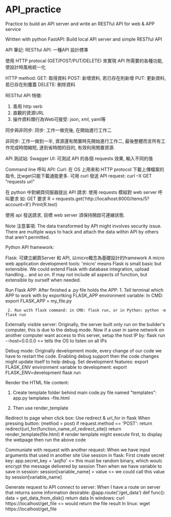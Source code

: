 # API_practice
Practice to build an API server and write an RESTful API for web &amp; APP service

Written with python FastAPI:
Build local API server and simple RESTful API


API 筆記:
RESTful API: 一種API 設計標準

使用 HTTP protocal (GET/POST/PUT/DELETE) 來實現 API 所需要的各種功能, 使設計時風格統一化

 
HTTP method:
GET: 取得資料
POST: 新增資料, 若已存在則新增
PUT: 更新資料, 若已存在則覆蓋
DELETE: 刪除資料

RESTful API 特徵:
1.	善用 http verb
2.	直觀的資源URL
3.	操作資料類行為Web可接受: json, xml, yaml等

同步與非同步:
同步: 工作一做完後, 在開始進行工作二

非同步: 工作一做到一半, 資源還有閒置時先開始進行工作二, 最後整體而言所有工作完成時間縮短, 達到省時間的目的, 有效利用閒置資源.

API 測試站:
Swagger UI: 可測試 API 的各個 requests 效果, 輸入不同的值

Command line 呼叫 API:
Curl: 在 OS 上用來和 HTTP protocol 下載上傳檔案的指令, 比wget只能下載通能更多. 可用 curl 發送 API request: curl –X GET “requests url”

在 python 中對網頁伺服器提出 API 請求: 使用 requests 模組對 web server 呼叫要求
如: GET 要求
R = requests.get(‘http://localhost:8000/items/5?account=8’)
Print(R.text)

使用 api 發送請求, 目標 web server 須保持開啟可連線狀態.

Note 注意事項: The data transformed by API might involves security issue. There are multiple ways to hack and attach the data within API by others that aren't permitted.

Python API framework: 

Flask: 可建立網頁Server 和 API, 以micro概念為基礎設計的framework
  A micro web application development tools: 'micro' means Flask is small basic but extensible. We could extend Flask with database integration, upload handling... and so on.
  If may not include all aspects of function, but extensible by ourself when needed.
  
Run Flask APP:
  After finished a .py file holds the APP: 
     1. Tell terminal which APP to work with by exportking FLASK_APP environment variable: 
          In CMD: export FLASK_APP = my_file.py
  
     2. Run with flask command: in CMD: flask run, or in Python: python -m flask run

Externally visible server: Originally, the server built only run on the builder's computer, this is due to the debug mode.
    Now if a user in same network on another computer want access to this server, setup the host IP by: flask run --host=0.0.0.0 <= tells the OS to listen on all IPs
    
Debug mode: 
   Originally development mode, every change of our code we have to restart the code. Enabling debug support then the code changes might update itself to help debug.
   Set development features: export FLASK_ENV environment variable to development:
     export FLASK_ENV=development
     flask run
     
Render the HTML file content:
   1. Create template folder behind main code.py file named "templates":
      app.py
      templates
         -file.html
         
   2. Then use render_template




Redirect to page when click box:
     Use redirect & url_for in flask
     When pressing button: (method = post)
         if request.method == 'POST':
            return redirect(url_for(function_name_of_redirect_site))
         return render_template(file.html)   # render template might execute first, to display the webpage then run the above code
         
         
Communiate with request with another request:
    When we have input arguments that used in another site
    Use session in flask:
        First create secret key: app.secret_key = 'aojfio' <= this must be random binary, which woulc encrypt the message delivered by session
        Then when we have variable to save in session: session[variable_name] = value <= we could call this value by session[variable_name]
     
Generate request to API connect to server:
    When I have a route on server that returns some information desirable:
    @app.route('/get_data')
    def func():
        data = get_data_from_disk()
        return data
    In windows: curl https://localhost/get_file   <= would return the file result
    In linux: wget https://localhost/get_file
                
                           
  
  
  
  
  
  
  
  
  
  
  








